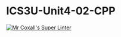 # ICS3U-Unit4-02-CPP

[![Mr Coxall's Super Linter](https://github.com/venika-sem/ICS3U-Unit4-02-CPP/workflows/Mr%20Coxall's%20Super%20Linter/badge.svg)](https://github.com/venika-sem/ICS3U-Unit4-02-CPP/actions/)
